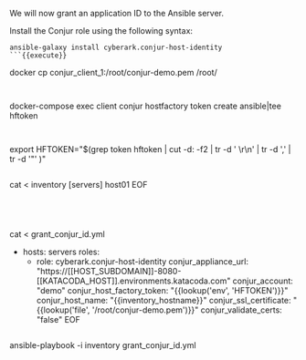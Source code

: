 
We will now grant an application ID to the Ansible server.

Install the Conjur role using the following syntax:

```
ansible-galaxy install cyberark.conjur-host-identity
```{{execute}}

```
docker cp conjur_client_1:/root/conjur-demo.pem /root/
```{{execute}}


```
docker-compose exec client conjur hostfactory token create ansible|tee hftoken
```{{execute}}


```
export HFTOKEN="$(grep token hftoken | cut -d: -f2 | tr -d ' \r\n' | tr -d ','  | tr -d '\"' )"
```{{execute}}

```
cat <<EOF > inventory
[servers]
host01
EOF
```{{execute}}
  
  
  
```
cat <<EOF > grant_conjur_id.yml
- hosts: servers
  roles:
    - role: cyberark.conjur-host-identity
      conjur_appliance_url: "https://[[HOST_SUBDOMAIN]]-8080-[[KATACODA_HOST]].environments.katacoda.com"
      conjur_account: "demo"
      conjur_host_factory_token: "{{lookup('env', 'HFTOKEN')}}"
      conjur_host_name: "{{inventory_hostname}}"
      conjur_ssl_certificate:  "{{lookup('file', '/root/conjur-demo.pem')}}"
      conjur_validate_certs: "false"
EOF
```{{execute}}
```
ansible-playbook -i inventory grant_conjur_id.yml
```{{execute}}
